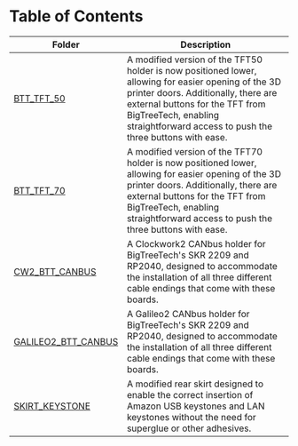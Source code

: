 # Table of Contents

| Folder            | Description    |
|-------------------|----------------|
| [BTT_TFT_50](./BTT_TFT_50)        | A modified version of the TFT50 holder is now positioned lower, allowing for easier opening of the 3D printer doors. Additionally, there are external buttons for the TFT from BigTreeTech, enabling straightforward access to push the three buttons with ease.|
| [BTT_TFT_70](./BTT_TFT_70)        | A modified version of the TFT70 holder is now positioned lower, allowing for easier opening of the 3D printer doors. Additionally, there are external buttons for the TFT from BigTreeTech, enabling straightforward access to push the three buttons with ease.    |
| [CW2_BTT_CANBUS](./CW2_BTT_CANBUS) | A Clockwork2 CANbus holder for BigTreeTech's SKR 2209 and RP2040, designed to accommodate the installation of all three different cable endings that come with these boards.    |
| [GALILEO2_BTT_CANBUS](./GALILEO2_BTT_CANBUS) | A Galileo2 CANbus holder for BigTreeTech's SKR 2209 and RP2040, designed to accommodate the installation of all three different cable endings that come with these boards.    |
| [SKIRT_KEYSTONE](./SKIRT_KEYSTONE) | A modified rear skirt designed to enable the correct insertion of Amazon USB keystones and LAN keystones without the need for superglue or other adhesives.    |
